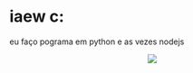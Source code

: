 <h1> iaew c: </h1>
<p> eu faço pograma em python e as vezes nodejs </p>
<p align="center"><img src="https://github-readme-stats.vercel.app/api?username=marcos10pc&count_private=true&hide_border=true&border_radius=5&show_icons=true&theme=algolia&include_all_commits=false&bg_color=50,477bff,e047ff&text_color=ffffff&title_color=ffffff" /> </p>
